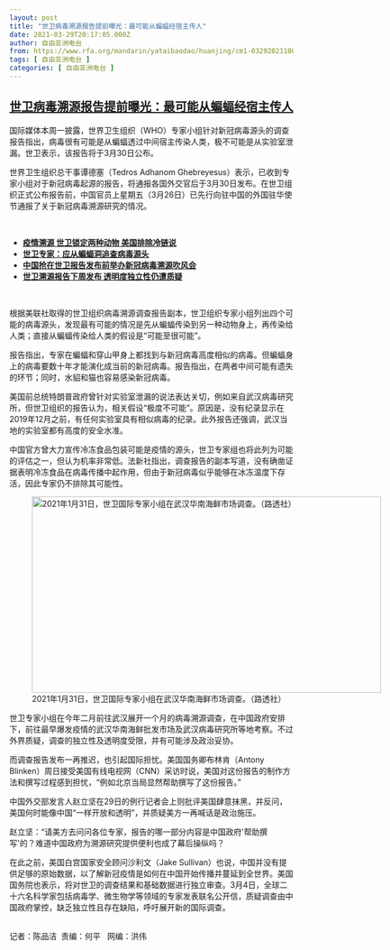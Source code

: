```yaml
---
layout: post
title: "世卫病毒溯源报告提前曝光：最可能从蝙蝠经宿主传人"
date: 2021-03-29T20:17:05.000Z
author: 自由亚洲电台
from: https://www.rfa.org/mandarin/yataibaodao/huanjing/cm1-03292021100907.html
tags: [ 自由亚洲电台 ]
categories: [ 自由亚洲电台 ]
---
```

<!--1617049025000-->
[世卫病毒溯源报告提前曝光：最可能从蝙蝠经宿主传人](https://www.rfa.org/mandarin/yataibaodao/huanjing/cm1-03292021100907.html)
------

<div>
<p></p><p>国际媒体本周一披露，世界卫生组织（<span>WHO</span><span>）专家小组针对新冠病毒源头的调查报告指出，病毒很有可能是从蝙蝠透过中间宿主传染人类，极不可能是从实验室泄漏。世卫表示，该报告将于</span><span>3</span><span>月</span><span>30</span><span>日公布。</span><span></span></p><p><span>世界卫生组织总干事谭德塞（</span><span>Tedros Adhanom Ghebreyesus</span><span>）表示，已收到专家小组对于新冠病毒起源的报告，将通报各国外交官后于3月</span><span>30</span><span>日发布。在世卫组织正式公布报告前，中国官员上星期五（</span><span>3</span><span>月</span><span>26</span><span>日）已先行向驻中国的外国驻华使节通报了关于新冠病毒溯源研究的情况。</span></p><p><br/></p><ul><li><a href="https://www.rfa.org/mandarin/yataibaodao/huanjing/jt-02192021103257.html"><strong>疫情溯源 世卫锁定两种动物 美国排除冷链说</strong></a></li><li><strong><a href="https://www.rfa.org/mandarin/Xinwen/wul0205a-02052021022812.html">世卫专家：应从蝙蝠洞追查病毒源头</a></strong></li><li><strong><a href="https://www.rfa.org/mandarin/Xinwen/6-03262021121313.html">中国抢在世卫报告发布前举办新冠病毒溯源吹风会</a></strong></li><li><strong><a href="https://www.rfa.org/mandarin/yataibaodao/huanjing/bx2-03182021134124.html">世卫溯源报告下周发布 透明度独立性仍遭质疑</a></strong></li></ul><p><br/></p><p><span>根据美联社取得的世卫组织病毒溯源调查报告副本，世卫组织专家小组列出四个可能的病毒源头，发现最有可能的情况是先从蝙蝠传染到另一种动物身上，再传染给人类；直接从蝙蝠传染给人类的假设是</span><span>“</span><span>可能至很可能</span><span>”</span><span>。</span></p><p><span>报告指出，专家在蝙蝠和穿山甲身上都找到与新冠病毒高度相似的病毒。但蝙蝠身上的病毒要数十年才能演化成当前的新冠病毒。报告指出，在两者中间可能有遗失的环节；同时，水貂和猫也容易感染新冠病毒。</span></p><p><span>美国前总统特朗普政府曾针对实验室泄漏的说法表达关切，例如来自武汉病毒研究所，但世卫组织的报告认为，相关假设</span><span>“</span><span>极度不可能</span><span>”</span><span>。原因是，没有纪录显示在</span><span>2019</span><span>年</span><span>12</span><span>月之前，有任何实验室具有相似病毒的纪录。此外报告还强调，武汉当地的实验室都有高度的安全水准。</span></p><p><span>中国官方曾大力宣传冷冻食品包装可能是疫情的源头，世卫专家组也将此列为可能的评估之一，但认为机率非常低。法新社指出，调查报告的副本写道，没有确凿证据表明冷冻食品在病毒传播中起作用，但由于新冠病毒似乎能够在冰冻温度下存活，因此专家仍不排除其可能性。</span></p><p><span><figure class="image-richtext image-inline captioned" style="width:620px;"><img alt="2021年1月31日，世卫国际专家小组在武汉华南海鲜市场调查。（路透社）" height="348" src="https://www.rfa.org/mandarin/yataibaodao/huanjing/cm1-03292021100907.html/hj0329.jpg/@@images/7a04117d-1857-4b34-be04-265752cd3fb0.jpeg" title="hj0329.jpg" width="620"/><figcaption class="image-caption">2021年1月31日，世卫国际专家小组在武汉华南海鲜市场调查。（路透社）</figcaption><small></small></figure></span></p><p><span>世卫专家小组在今年二</span><span></span><span>月前往武汉展开一个月的病毒溯源调查，在中国政府安排下，前往最早爆发疫情的武汉华南海鲜批发市场及武汉病毒研究所等地考察。不过外界质疑，调查的独立性及透明度受限，并有可能涉及政治妥协。</span></p><p><span>而调查报告发布一再推迟，也引起国际担忧。美国国务卿布林肯（</span><span>Antony Blinken</span><span>）周日接受美国有线电视网（</span><span>CNN</span><span>）采访时说，美国对这份报告的制作方法和撰写过程感到担忧，</span><span>“</span><span>例如北京当局显然帮助撰写了这份报告。</span><span>”</span></p><p><span>中国外交部发言人赵立坚在</span><span>29</span><span>日的例行记者会上则批评美国肆意抹黑，并反问，美国何时能像中国</span><span>“</span><span>一样开放和透明</span><span>”</span><span>，并质疑美方一再喊话是政治施压。</span></p><p><span>赵立坚：</span><span>“</span><span>请美方去问问各位专家，报告的哪一部分内容是中国政府</span><span>'</span><span>帮助撰写</span><span>'</span><span>的？难道中国政府为溯源研究提供便利也成了幕后操纵吗？</span><span></span></p><p><span>在此之前，美国白宫国家安全顾问沙利文（</span><span>Jake Sullivan</span><span>）也说，中国并没有提供足够的原始数据，以了解新冠疫情是如何在中国开始传播并蔓延到全世界。美国国务院也表示，将对世卫的调查结果和基础数据进行独立审查。</span><span>3</span><span>月</span><span>4</span><span>日，全球二十六</span><span></span><span>名科学家包括病毒学、微生物学等领域的专家发表联名公开信，质疑调查由中国政府掌控，缺乏独立性且存在缺陷，呼吁展开新的国际调查。<p><br/>记者：陈品洁  责编：何平   网编：洪伟</p></span></p>
</div>
